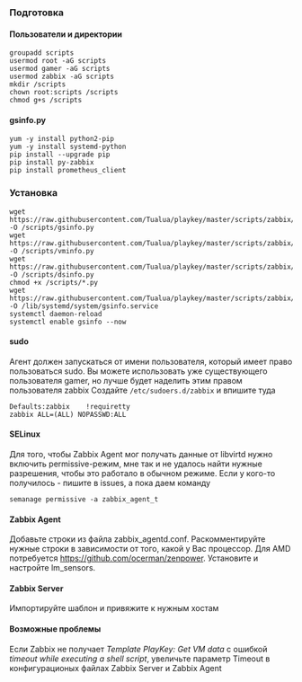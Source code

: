 ### Подготовка

#### Пользователи и директории

    groupadd scripts
    usermod root -aG scripts
    usermod gamer -aG scripts
    usermod zabbix -aG scripts
    mkdir /scripts
    chown root:scripts /scripts
    chmod g+s /scripts
    
#### gsinfo.py

    yum -y install python2-pip
    yum -y install systemd-python
    pip install --upgrade pip
    pip install py-zabbix
    pip install prometheus_client

### Установка

    wget https://raw.githubusercontent.com/Tualua/playkey/master/scripts/zabbix/gsinfo.py -O /scripts/gsinfo.py
    wget https://raw.githubusercontent.com/Tualua/playkey/master/scripts/zabbix/vminfo.py -O /scripts/vminfo.py
    wget https://raw.githubusercontent.com/Tualua/playkey/master/scripts/zabbix/dsinfo.py -O /scripts/dsinfo.py
    chmod +x /scripts/*.py
    wget https://raw.githubusercontent.com/Tualua/playkey/master/scripts/zabbix/gsinfo.service -O /lib/systemd/system/gsinfo.service
    systemctl daemon-reload
    systemctl enable gsinfo --now
    
#### sudo

Агент должен запускаться от имени пользователя, который имеет право пользоваться sudo. Вы можете использовать уже существующего пользователя gamer, но лучше будет наделить этим правом пользователя zabbix
Создайте `/etc/sudoers.d/zabbix` и впишите туда

    Defaults:zabbix    !requiretty
    zabbix ALL=(ALL) NOPASSWD:ALL

#### SELinux

Для того, чтобы Zabbix Agent мог получать данные от libvirtd нужно включить permissive-режим, мне так и не удалось найти нужные разрешения, чтобы это работало в обычном режиме. Если у кого-то получилось - пишите в issues, а пока даем команду

    semanage permissive -a zabbix_agent_t

#### Zabbix Agent

Добавьте строки из файла zabbix_agentd.conf. Раскомментируйте нужные строки в зависимости от того, какой у Вас процессор. Для AMD потребуется https://github.com/ocerman/zenpower. Установите и настройте lm_sensors. 

#### Zabbix Server

Импортируйте шаблон и привяжите к нужным хостам

#### Возможные проблемы

Если Zabbix не получает _Template PlayKey: Get VM data_ с ошибкой _timeout while executing a shell script_, увеличьте параметр Timeout в конфигурационых файлах Zabbix Server и Zabbix Agent
